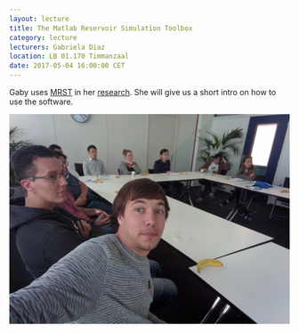 ```yaml
---
layout: lecture
title: The Matlab Reservoir Simulation Toolbox 
category: lecture
lecturers: Gabriela Diaz
location: LB 01.170 Timmanzaal
date: 2017-05-04 16:00:00 CET
---
```


Gaby uses [MRST] in her [research]. She will give us a short intro on how to use the software.

![rapha](/images/IMG_20170504_172102.jpg)

[MRST]: http://www.sintef.no/projectweb/mrst/
[research]: http://www.ewi.tudelft.nl/fileadmin/Faculteit/EWI/Over_de_faculteit/Afdelingen/Applied_Mathematics/Rapporten/2011/Technical_report_17_01_GD.pdf

